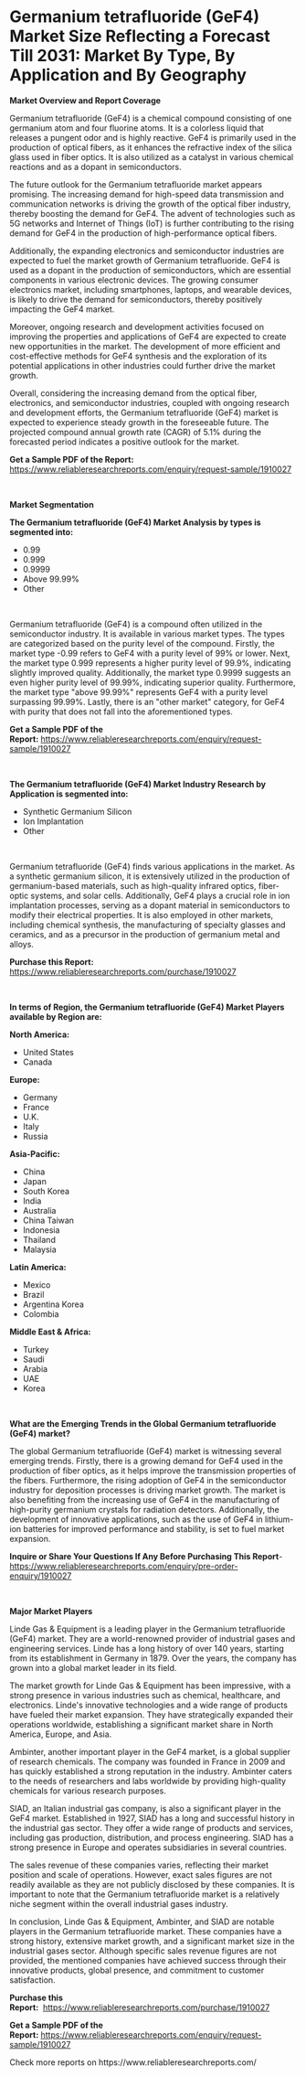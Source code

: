 <p><h1>Germanium tetrafluoride (GeF4) Market Size Reflecting a Forecast Till 2031: Market By Type, By Application and By Geography</h1></p><p><strong>Market Overview and Report Coverage</strong></p>
<p><p>Germanium tetrafluoride (GeF4) is a chemical compound consisting of one germanium atom and four fluorine atoms. It is a colorless liquid that releases a pungent odor and is highly reactive. GeF4 is primarily used in the production of optical fibers, as it enhances the refractive index of the silica glass used in fiber optics. It is also utilized as a catalyst in various chemical reactions and as a dopant in semiconductors.</p><p>The future outlook for the Germanium tetrafluoride market appears promising. The increasing demand for high-speed data transmission and communication networks is driving the growth of the optical fiber industry, thereby boosting the demand for GeF4. The advent of technologies such as 5G networks and Internet of Things (IoT) is further contributing to the rising demand for GeF4 in the production of high-performance optical fibers.</p><p>Additionally, the expanding electronics and semiconductor industries are expected to fuel the market growth of Germanium tetrafluoride. GeF4 is used as a dopant in the production of semiconductors, which are essential components in various electronic devices. The growing consumer electronics market, including smartphones, laptops, and wearable devices, is likely to drive the demand for semiconductors, thereby positively impacting the GeF4 market.</p><p>Moreover, ongoing research and development activities focused on improving the properties and applications of GeF4 are expected to create new opportunities in the market. The development of more efficient and cost-effective methods for GeF4 synthesis and the exploration of its potential applications in other industries could further drive the market growth.</p><p>Overall, considering the increasing demand from the optical fiber, electronics, and semiconductor industries, coupled with ongoing research and development efforts, the Germanium tetrafluoride (GeF4) market is expected to experience steady growth in the foreseeable future. The projected compound annual growth rate (CAGR) of 5.1% during the forecasted period indicates a positive outlook for the market.</p></p>
<p><strong>Get a Sample PDF of the Report:</strong> <a href="https://www.reliableresearchreports.com/enquiry/request-sample/1910027">https://www.reliableresearchreports.com/enquiry/request-sample/1910027</a></p>
<p>&nbsp;</p>
<p><strong>Market Segmentation</strong></p>
<p><strong>The Germanium tetrafluoride (GeF4) Market Analysis by types is segmented into:</strong></p>
<p><ul><li>0.99</li><li>0.999</li><li>0.9999</li><li>Above 99.99%</li><li>Other</li></ul></p>
<p>&nbsp;</p>
<p><p>Germanium tetrafluoride (GeF4) is a compound often utilized in the semiconductor industry. It is available in various market types. The types are categorized based on the purity level of the compound. Firstly, the market type -0.99 refers to GeF4 with a purity level of 99% or lower. Next, the market type 0.999 represents a higher purity level of 99.9%, indicating slightly improved quality. Additionally, the market type 0.9999 suggests an even higher purity level of 99.99%, indicating superior quality. Furthermore, the market type "above 99.99%" represents GeF4 with a purity level surpassing 99.99%. Lastly, there is an "other market" category, for GeF4 with purity that does not fall into the aforementioned types.</p></p>
<p><strong>Get a Sample PDF of the Report:</strong>&nbsp;<a href="https://www.reliableresearchreports.com/enquiry/request-sample/1910027">https://www.reliableresearchreports.com/enquiry/request-sample/1910027</a></p>
<p>&nbsp;</p>
<p><strong>The Germanium tetrafluoride (GeF4) Market Industry Research by Application is segmented into:</strong></p>
<p><ul><li>Synthetic Germanium Silicon</li><li>Ion Implantation</li><li>Other</li></ul></p>
<p>&nbsp;</p>
<p><p>Germanium tetrafluoride (GeF4) finds various applications in the market. As a synthetic germanium silicon, it is extensively utilized in the production of germanium-based materials, such as high-quality infrared optics, fiber-optic systems, and solar cells. Additionally, GeF4 plays a crucial role in ion implantation processes, serving as a dopant material in semiconductors to modify their electrical properties. It is also employed in other markets, including chemical synthesis, the manufacturing of specialty glasses and ceramics, and as a precursor in the production of germanium metal and alloys.</p></p>
<p><strong>Purchase this Report:</strong>&nbsp; <a href="https://www.reliableresearchreports.com/purchase/1910027">https://www.reliableresearchreports.com/purchase/1910027</a></p>
<p>&nbsp;</p>
<p><strong>In terms of Region, the Germanium tetrafluoride (GeF4) Market Players available by Region are:</strong></p>
<p>
    <p> <strong> North America: </strong>
        <ul>
            <li>United States</li>
            <li>Canada</li>
        </ul>
        </p> 
    <p> <strong> Europe: </strong>
        <ul>
            <li>Germany</li>
            <li>France</li>
            <li>U.K.</li>
            <li>Italy</li>
            <li>Russia</li>
        </ul>
        </p> 
    <p> <strong> Asia-Pacific: </strong>
        <ul>
            <li>China</li>
            <li>Japan</li>
            <li>South Korea</li>
            <li>India</li>
            <li>Australia</li>
            <li>China Taiwan</li>
            <li>Indonesia</li>
            <li>Thailand</li>
            <li>Malaysia</li>
        </ul>
        </p> 
    <p> <strong> Latin America: </strong>
        <ul>
            <li>Mexico</li>
            <li>Brazil</li>
            <li>Argentina Korea</li>
            <li>Colombia</li>
        </ul>
        </p> 
    <p> <strong> Middle East & Africa: </strong>
        <ul>
            <li>Turkey</li>
            <li>Saudi</li>
            <li>Arabia</li>
            <li>UAE</li>
            <li>Korea</li>
        </ul>
    </p>
    </p>
<p>&nbsp;</p>
<p><strong>What are the Emerging Trends in the Global Germanium tetrafluoride (GeF4) market?</strong></p>
<p><p>The global Germanium tetrafluoride (GeF4) market is witnessing several emerging trends. Firstly, there is a growing demand for GeF4 used in the production of fiber optics, as it helps improve the transmission properties of the fibers. Furthermore, the rising adoption of GeF4 in the semiconductor industry for deposition processes is driving market growth. The market is also benefiting from the increasing use of GeF4 in the manufacturing of high-purity germanium crystals for radiation detectors. Additionally, the development of innovative applications, such as the use of GeF4 in lithium-ion batteries for improved performance and stability, is set to fuel market expansion.</p></p>
<p><strong>Inquire or Share Your Questions If Any Before Purchasing This Report</strong>- <a href="https://www.reliableresearchreports.com/enquiry/pre-order-enquiry/1910027">https://www.reliableresearchreports.com/enquiry/pre-order-enquiry/1910027</a></p>
<p>&nbsp;</p>
<p><strong>Major Market Players</strong></p>
<p><p>Linde Gas & Equipment is a leading player in the Germanium tetrafluoride (GeF4) market. They are a world-renowned provider of industrial gases and engineering services. Linde has a long history of over 140 years, starting from its establishment in Germany in 1879. Over the years, the company has grown into a global market leader in its field.</p><p>The market growth for Linde Gas & Equipment has been impressive, with a strong presence in various industries such as chemical, healthcare, and electronics. Linde's innovative technologies and a wide range of products have fueled their market expansion. They have strategically expanded their operations worldwide, establishing a significant market share in North America, Europe, and Asia.</p><p>Ambinter, another important player in the GeF4 market, is a global supplier of research chemicals. The company was founded in France in 2009 and has quickly established a strong reputation in the industry. Ambinter caters to the needs of researchers and labs worldwide by providing high-quality chemicals for various research purposes.</p><p>SIAD, an Italian industrial gas company, is also a significant player in the GeF4 market. Established in 1927, SIAD has a long and successful history in the industrial gas sector. They offer a wide range of products and services, including gas production, distribution, and process engineering. SIAD has a strong presence in Europe and operates subsidiaries in several countries.</p><p>The sales revenue of these companies varies, reflecting their market position and scale of operations. However, exact sales figures are not readily available as they are not publicly disclosed by these companies. It is important to note that the Germanium tetrafluoride market is a relatively niche segment within the overall industrial gases industry.</p><p>In conclusion, Linde Gas & Equipment, Ambinter, and SIAD are notable players in the Germanium tetrafluoride market. These companies have a strong history, extensive market growth, and a significant market size in the industrial gases sector. Although specific sales revenue figures are not provided, the mentioned companies have achieved success through their innovative products, global presence, and commitment to customer satisfaction.</p></p>
<p><strong>Purchase this Report:</strong>&nbsp;&nbsp;<a href="https://www.reliableresearchreports.com/purchase/1910027">https://www.reliableresearchreports.com/purchase/1910027</a></p>
<p></p>
<p><strong>Get a Sample PDF of the Report:</strong>&nbsp;<a href="https://www.reliableresearchreports.com/enquiry/request-sample/1910027">https://www.reliableresearchreports.com/enquiry/request-sample/1910027</a></p>
<p>Check more reports on https://www.reliableresearchreports.com/</p>